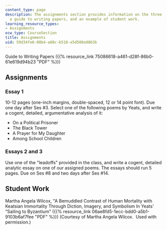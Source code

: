 ```yaml
---
content_type: page
description: The assignments section provides information on the three essay assignments,
  a guide to writing papers, and an example of student work.
learning_resource_types:
- Assignments
ocw_type: CourseSection
title: Assignments
uid: 59d34fe6-08b4-a60c-b518-e5d500a9863b
---
```


Guide to Writing Papers ({{% resource_link 75086618-a461-d28f-86b0-61e619d94b23 "PDF" %}})

Assignments
-----------

### Essay 1

10-12 pages (one-inch margins, double-spaced, 12 or 14 point font). Due one day after Ses #3. Select one of the following poems by Yeats, and write a cogent, detailed, argumentative analysis of it:

*   On a Political Prisoner
*   The Black Tower
*   A Prayer for My Daughter
*   Among School Children

### Essays 2 and 3

Use one of the "leadoffs" provided in the class, and write a cogent, detailed analytic essay on one of our assigned poems. The essays should run 5 pages. Due on Ses #8 and two days after Ses #14.

Student Work
------------

Martha Angela Wilcox, "A Bemuddled Contrast of Human Mortality with Keatsian Immortality Through Diction, Imagery, and Symbolism In Yeats' “Sailing to Byzantium" ({{% resource_link 06ae8fd5-1ecc-bdd0-a5b1-9103b6af7fee "PDF" %}}) (Courtesy of Martha Angela Wilcox.  Used with permission.)
